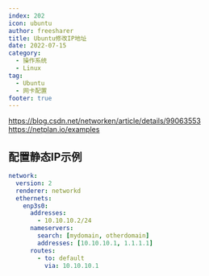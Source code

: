 ```yaml
---
index: 202
icon: ubuntu
author: freesharer
title: Ubuntu修改IP地址
date: 2022-07-15
category:
  - 操作系统
  - Linux
tag:
  - Ubuntu
  - 网卡配置
footer: true
---
```


https://blog.csdn.net/networken/article/details/99063553
https://netplan.io/examples

## 配置静态IP示例
```yaml
network:
  version: 2
  renderer: networkd
  ethernets:
    enp3s0:
      addresses:
        - 10.10.10.2/24
      nameservers:
        search: [mydomain, otherdomain]
        addresses: [10.10.10.1, 1.1.1.1]
      routes:
        - to: default
          via: 10.10.10.1
 ```       

